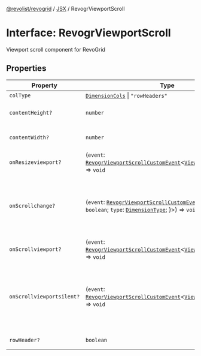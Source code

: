 [@revolist/revogrid](README.md) / [JSX](Namespace.JSX.md) / RevogrViewportScroll

# Interface: RevogrViewportScroll

Viewport scroll component for RevoGrid

## Properties

| Property | Type | Description | Defined in |
| ------ | ------ | ------ | ------ |
| `colType` | [`DimensionCols`](TypeAlias.DimensionCols.md) \| `"rowHeaders"` | - | [src/components.d.ts:2087](https://github.com/revolist/revogrid/blob/6957d67da887b25ac544cadb80669dc782e7d7d6/src/components.d.ts#L2087) |
| `contentHeight?` | `number` | Height of inner content | [src/components.d.ts:2091](https://github.com/revolist/revogrid/blob/6957d67da887b25ac544cadb80669dc782e7d7d6/src/components.d.ts#L2091) |
| `contentWidth?` | `number` | Width of inner content | [src/components.d.ts:2095](https://github.com/revolist/revogrid/blob/6957d67da887b25ac544cadb80669dc782e7d7d6/src/components.d.ts#L2095) |
| `onResizeviewport?` | (`event`: [`RevogrViewportScrollCustomEvent`](Interface.RevogrViewportScrollCustomEvent.md)\<[`ViewPortResizeEvent`](TypeAlias.ViewPortResizeEvent.md)\>) => `void` | Viewport resize | [src/components.d.ts:2099](https://github.com/revolist/revogrid/blob/6957d67da887b25ac544cadb80669dc782e7d7d6/src/components.d.ts#L2099) |
| `onScrollchange?` | (`event`: [`RevogrViewportScrollCustomEvent`](Interface.RevogrViewportScrollCustomEvent.md)\<\{ `hasScroll`: `boolean`; `type`: [`DimensionType`](TypeAlias.DimensionType.md); \}\>) => `void` | Triggered on scroll change, can be used to get information about scroll visibility | [src/components.d.ts:2103](https://github.com/revolist/revogrid/blob/6957d67da887b25ac544cadb80669dc782e7d7d6/src/components.d.ts#L2103) |
| `onScrollviewport?` | (`event`: [`RevogrViewportScrollCustomEvent`](Interface.RevogrViewportScrollCustomEvent.md)\<[`ViewPortScrollEvent`](TypeAlias.ViewPortScrollEvent.md)\>) => `void` | Before scroll event | [src/components.d.ts:2110](https://github.com/revolist/revogrid/blob/6957d67da887b25ac544cadb80669dc782e7d7d6/src/components.d.ts#L2110) |
| `onScrollviewportsilent?` | (`event`: [`RevogrViewportScrollCustomEvent`](Interface.RevogrViewportScrollCustomEvent.md)\<[`ViewPortScrollEvent`](TypeAlias.ViewPortScrollEvent.md)\>) => `void` | Silently scroll to coordinate Made to align negative coordinates for mobile devices | [src/components.d.ts:2114](https://github.com/revolist/revogrid/blob/6957d67da887b25ac544cadb80669dc782e7d7d6/src/components.d.ts#L2114) |
| `rowHeader?` | `boolean` | Enable row header | [src/components.d.ts:2118](https://github.com/revolist/revogrid/blob/6957d67da887b25ac544cadb80669dc782e7d7d6/src/components.d.ts#L2118) |

